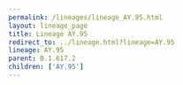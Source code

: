 ```yaml
---
permalink: /lineages/lineage_AY.95.html
layout: lineage_page
title: Lineage AY.95
redirect_to: ../lineage.html?lineage=AY.95
lineage: AY.95
parent: B.1.617.2
children: ['AY.95']
---
```

